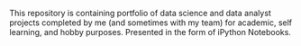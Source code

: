 This repository is containing portfolio of data science and data analyst projects completed by me (and sometimes with my team) for academic, self learning, and hobby purposes. Presented in the form of iPython Notebooks.
